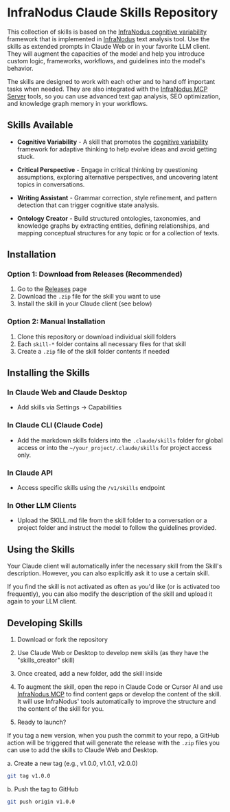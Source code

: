 # InfraNodus Claude Skills Repository

This collection of skills is based on the [InfraNodus cognitive variability](https://infranodus.com/about/cognitive-variability) framework that is implemented in [InfraNodus](https://infranodus.com) text analysis tool.
Use the skills as extended prompts in Claude Web or in your favorite LLM client. They will augment the capacities of the model and help you introduce custom logic, frameworks, workflows, and guidelines into the model's behavior.

The skills are designed to work with each other and to hand off important tasks when needed. They are also integrated with the [InfraNodus MCP Server](https://github.com/infranodus/mcp-server-infranodus) tools, so you can use advanced text gap analysis, SEO optimization, and knowledge graph memory in your workflows.

## Skills Available

- **Cognitive Variability** - A skill that promotes the [cognitive variability](https://infranodus.com/about/cognitive-variability) framework for adaptive thinking to help evolve ideas and avoid getting stuck.

- **Critical Perspective** - Engage in critical thinking by questioning assumptions, exploring alternative perspectives, and uncovering latent topics in conversations.

- **Writing Assistant** - Grammar correction, style refinement, and pattern detection that can trigger cognitive state analysis.

- **Ontology Creator** - Build structured ontologies, taxonomies, and knowledge graphs by extracting entities, defining relationships, and mapping conceptual structures for any topic or for a collection of texts.

## Installation

### Option 1: Download from Releases (Recommended)

1. Go to the [Releases](https://github.com/infranodus/skills/releases) page
2. Download the `.zip` file for the skill you want to use
3. Install the skill in your Claude client (see below)

### Option 2: Manual Installation

1. Clone this repository or download individual skill folders
2. Each `skill-*` folder contains all necessary files for that skill
3. Create a `.zip` file of the skill folder contents if needed

## Installing the Skills

### In Claude Web and Claude Desktop

- Add skills via Settings → Capabilities

### In Claude CLI (Claude Code)

- Add the markdown skills folders into the `.claude/skills` folder for global access or into the `~/your_project/.claude/skills` for project access only.

### In Claude API

- Access specific skills using the `/v1/skills` endpoint

### In Other LLM Clients

- Upload the SKILL.md file from the skill folder to a conversation or a project folder and instruct the model to follow the guidelines provided.

## Using the Skills

Your Claude client will automatically infer the necessary skill from the Skill's description. However, you can also explicitly ask it to use a certain skill.

If you find the skill is not activated as often as you'd like (or is activated too frequently), you can also modify the description of the skill and upload it again to your LLM client.

## Developing Skills

1. Download or fork the repository

2. Use Claude Web or Desktop to develop new skills (as they have the "skills_creator" skill)

3. Once created, add a new folder, add the skill inside

4. To augment the skill, open the repo in Claude Code or Cursor AI and use [InfraNodus MCP](https://infranodus.com/mcp) to find content gaps or develop the content of the skill. It will use InfraNodus' tools automatically to improve the structure and the content of the skill for you.

5. Ready to launch?

If you tag a new version, when you push the commit to your repo, a GitHub action will be triggered that will generate the release with the `.zip` files you can use to add the skills to Claude Web and Desktop.

a. Create a new tag (e.g., v1.0.0, v1.0.1, v2.0.0)

```bash
git tag v1.0.0
```

b. Push the tag to GitHub

```bash
git push origin v1.0.0
```

